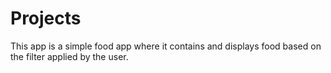 # Projects

This app is a simple food app where it contains and displays food based on the filter applied by the user.
